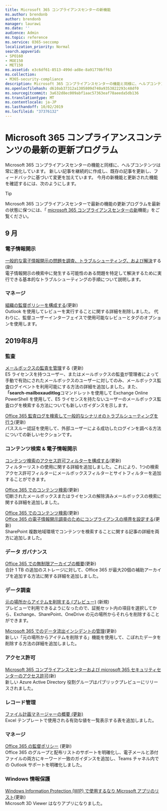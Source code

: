 ```yaml
---
title: Microsoft 365 コンプライアンスセンターの新機能
ms.author: brendonb
author: brendonb
manager: laurawi
ms.date: ''
audience: Admin
ms.topic: reference
ms.service: O365-seccomp
localization_priority: Normal
search.appverid:
- SPO160
- MOE150
- MET150
ms.assetid: e3c6df61-8513-499d-ad8e-8a91770bff63
ms.collection:
- M365-security-compliance
description: Microsoft 365 コンプライアンスセンターの機能と同様に、ヘルプコンテンツは常に進化しています。 新しい記事を継続的に作成し、既存の記事を更新し、フィードバックに基づいて変更を加えています。 今月の新機能と更新された機能について説明します。
ms.openlocfilehash: d610ab37312a1305809d740a9353822293c48df0
ms.sourcegitcommit: 3a632d8ec009abf1aac57363eaf78aeeda5db136
ms.translationtype: MT
ms.contentlocale: ja-JP
ms.lasthandoff: 10/02/2019
ms.locfileid: "37376132"
---
```

# <a name="recent-updates-to-microsoft-365-compliance-content"></a>Microsoft 365 コンプライアンスコンテンツの最新の更新プログラム

Microsoft 365 コンプライアンスセンターの機能と同様に、ヘルプコンテンツは常に進化しています。 新しい記事を継続的に作成し、既存の記事を更新し、フィードバックに基づいて変更を加えています。 今月の新機能と更新された機能を確認するには、次のようにします。

> [!TIP]
> Microsoft 365 コンプライアンスセンターで最新の機能の更新プログラムを最新の状態に保つには、「 [microsoft 365 コンプライアンスセンターの新](whats-new.md)機能」をご覧ください。

## <a name="september"></a>9 月

### <a name="ediscovery"></a>電子情報開示

[一般的な電子情報開示の問題を調査、トラブルシューティング、および解決](ediscovery-troubleshooting-common-issues.md)する (新)<br> 電子情報開示の検索中に発生する可能性のある問題を特定して解決するために実行できる基本的なトラブルシューティングの手順について説明します。

### <a name="supervision"></a>マネージ

[組織の監督ポリシーを構成する](configure-supervision-policies.md)(更新)<br>Outlook を使用してレビューを実行することに関する詳細を削除しました。 代わりに、監督ユーザーインターフェイスで使用可能なレビューとタグのオプションを使用します。

## <a name="august-2019"></a>2019年8月

### <a name="auditing"></a>監査

[メールボックスの監査を管理](enable-mailbox-auditing.md#more-information)する (更新)<br>E5 ライセンスを持つユーザー、またはメールボックスの監査が管理者によって手動で有効にされたメールボックスのユーザーに対してのみ、メールボックス監査ログイベントを利用可能にする方法の詳細を追加しました。また、 **「search-mailboxauditlog**コマンドレットを使用して Exchange Online PowerShell を使用して、E5 ライセンスを持たないユーザーのメールボックス監査ログを検索する方法についても新しいガイダンスを示します。

[Office 365 監査ログを検索して一般的なシナリオのトラブルシューティングを行う](auditing-troubleshooting-scenarios.md#investigate-why-there-was-a-successful-login-by-a-user-outside-your-organization)(更新)<br>パススルー認証を使用して、外部ユーザーによる成功したログインを調べる方法についての新しいセクションです。

### <a name="content-search--ediscovery"></a>コンテンツ検索 & 電子情報開示

[コンテンツ検索のアクセス許可フィルターを構成する](permissions-filtering-for-content-search.md#using-a-filters-list-to-combine-filter-types)(更新)<br>フィルターリストの使用に関する詳細を追加しました。これにより、1つの検索アクセス許可フィルターにメールボックスフィルターとサイトフィルターを追加することができます。

[Office 365 でのコンテンツ検索](content-search.md#searching-disconnected-or-de-licensed-mailboxes)(更新)<br>切断されたメールボックスまたはライセンスの解除済みメールボックスの検索に関する詳細を追加しました。

[Office 365 でのコンテンツ検索](content-search.md#searching-for-content-in-a-sharepoint-multi-geo-environment)(更新)<br>
[Office 365 の電子情報開示調査のためにコンプライアンスの境界を設定する](set-up-compliance-boundaries.md#searching-and-exporting-content-in-multi-geo-environments)(更新)<br>SharePoint 複数地域環境でコンテンツを検索することに関する記事の詳細を両方に追加しました。

### <a name="data-governance"></a>データ ガバナンス

[Office 365 での無制限アーカイブの概要](unlimited-archiving.md#how-auto-expanding-archiving-works)(更新)<br>合計 1 TB の追加のストレージに対して、Office 365 が最大20個の補助アーカイブを追加する方法に関する詳細を追加しました。

### <a name="data-investigations"></a>データ調査

[元の場所からアイテムを削除する (プレビュー)](delete-items-from-original-locations.md) (新規)<br>プレビューで利用できるようになったので、証拠セット内の項目を選択してから、Exchange、SharePoint、OneDrive の元の場所からそれらを削除することができます。

[Microsoft 365 でのデータ流出インシデントの管理](manage-data-spillage-incidents.md#step-4-delete-the-spilled-data)(更新)<br>新しい「元の場所からアイテムを削除する」機能を使用して、こぼれたデータを削除する方法の詳細を追加しました。

### <a name="permissions"></a>アクセス許可

[Microsoft 365 コンプライアンスセンターおよび microsoft 365 セキュリティセンターのアクセス許可](../security/office-365-security/permissions-microsoft-365-compliance-security.md)(新)<br>新しい Azure Active Directory 役割グループはパブリックプレビューにリリースされました。

### <a name="records-management"></a>レコード管理

[ファイル計画マネージャーの概要 (更新)](file-plan-manager.md#export-all-existing-retention-labels-to-analyze-andor-perform-offline-reviews)<br>Excel テンプレートで使用される有効な値を一覧表示する表を追加しました。

### <a name="supervision"></a>マネージ

[Office 365 の監督ポリシー](supervision-policies.md) (更新)<br>Office 365 のグループと配布リストのサポートを明確化し、電子メールと添付ファイルの両方にキーワード一致のガイダンスを追加し、Teams チャネル内での Outlook サポートを明確化しました。

### <a name="windows-information-protection"></a>Windows 情報保護

[Windows Information Protection (WIP) で使用するなり Microsoft アプリのリスト](https://docs.microsoft.com/windows/security/information-protection/windows-information-protection/enlightened-microsoft-apps-and-wip)(更新) <br>Microsoft 3D Viewer はなりアプリになりました。
